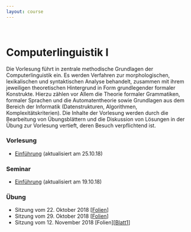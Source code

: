 ```yaml
---
layout: course
---
```


<br>

# Computerlinguistik I
Die Vorlesung führt in zentrale methodische Grundlagen der Computerlinguistik ein. Es werden Verfahren zur morphologischen, lexikalischen und syntaktischen Analyse behandelt, zusammen mit ihrem jeweiligen theoretischen Hintergrund in Form grundlegender formaler Konstrukte. Hierzu zählen vor Allem die Theorie formaler Grammatiken, formaler Sprachen und die Automatentheorie sowie Grundlagen aus dem Bereich der Informatik (Datenstrukturen, Algorithmen, Komplexitätskriterien). Die Inhalte der Vorlesung werden durch die Bearbeitung von Übungsblättern und die Diskussion von Lösungen in der Übung zur Vorlesung vertieft, deren Besuch verpflichtend ist.

### Vorlesung
* [Einführung](/downloads/teaching/ws201819/cl1/cl1_vl_ws18_part1_02.pdf) (aktualisiert am 25.10.18)

### Seminar
* [Einführung](/downloads/teaching/ws201819/cl1/cl1_s_ws18_part1_01.pdf) (aktualisiert am 19.10.18)

### Übung
* Sitzung vom 22. Oktober 2018 [[Folien](/downloads/teaching/ws201819/cl1/cl1_ue_ws18_2018-10-22.pdf)]
* Sitzung vom 29. Oktober 2018 [[Folien](/downloads/teaching/ws201819/cl1/cl1_ue_ws18_2018-10-29.pdf)]
* Sitzung vom 12. November 2018 \[Folien\][[Blatt1](/downloads/teaching/ws201819/cl1/cl1_blatt1_aufgabe.ipynb)]


